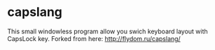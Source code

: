 # capslang
This small windowless program allow you swich keyboard layout with CapsLock key. Forked from here: http://flydom.ru/capslang/
